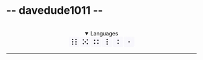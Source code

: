 # -- davedude1011 --
<br>

<div class="test">

</div>



<details open>
<summary>Languages</summary>
<img src="img.jpg">
</details>
<hr>

<style>
details {
text-align: center
}
</style>

